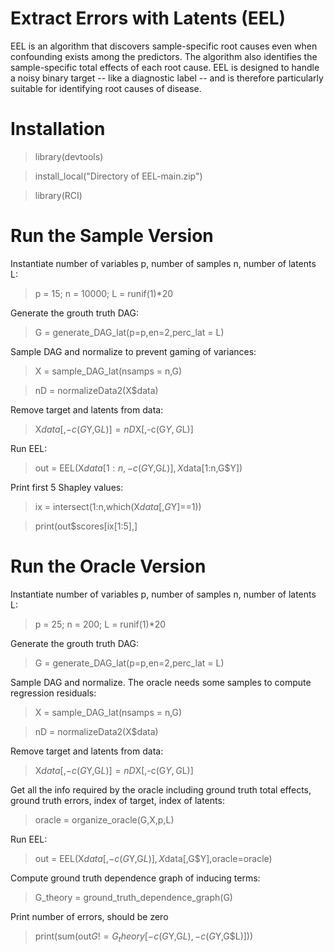 # Extract Errors with Latents (EEL)

EEL is an algorithm that discovers sample-specific root causes even when confounding exists among the predictors. The algorithm also identifies the sample-specific total effects of each root cause. EEL is designed to handle a noisy binary target -- like a diagnostic label -- and is therefore particularly suitable for identifying root causes of disease.

# Installation

> library(devtools)

> install_local("Directory of EEL-main.zip")

> library(RCI)

# Run the Sample Version

Instantiate number of variables p, number of samples n, number of latents L:
> p = 15; n = 10000; L = runif(1)*20

Generate the grouth truth DAG:
> G = generate_DAG_lat(p=p,en=2,perc_lat = L)

Sample DAG and normalize to prevent gaming of variances:
> X = sample_DAG_lat(nsamps = n,G)

> nD = normalizeData2(X$data) 

Remove target and latents from data:
> X$data[,-c(G$Y,G$L)] = nD$X[,-c(G$Y,G$L)]

Run EEL:
> out = EEL(X$data[1:n,-c(G$Y,G$L)],X$data[1:n,G$Y])

Print first 5 Shapley values:
> ix = intersect(1:n,which(X$data[,G$Y]==1))

> print(out$scores[ix[1:5],]


# Run the Oracle Version

Instantiate number of variables p, number of samples n, number of latents L:
> p = 25; n = 200; L = runif(1)*20

Generate the grouth truth DAG:
> G = generate_DAG_lat(p=p,en=2,perc_lat = L)
 
Sample DAG and normalize. The oracle needs some samples to compute regression residuals:
> X = sample_DAG_lat(nsamps = n,G)

> nD = normalizeData2(X$data) 

Remove target and latents from data:
> X$data[,-c(G$Y,G$L)] = nD$X[,-c(G$Y,G$L)]
 
Get all the info required by the oracle including ground truth total effects, ground truth errors, index of target, index of latents:
> oracle = organize_oracle(G,X,p,L)

Run EEL:
> out = EEL(X$data[,-c(G$Y,G$L)],X$data[,G$Y],oracle=oracle) 
 
Compute ground truth dependence graph of inducing terms:
> G_theory = ground_truth_dependence_graph(G)

Print number of errors, should be zero
> print(sum(out$G != G_theory[-c(G$Y,G$L),-c(G$Y,G$L)])) 
